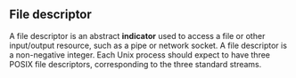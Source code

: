 ## File descriptor

A file descriptor is an abstract **indicator** used to access a file or other input/output resource, such as a pipe or network socket.
A file descriptor is a non-negative integer.
Each Unix process should expect to have three POSIX file descriptors, corresponding to the three standard streams.